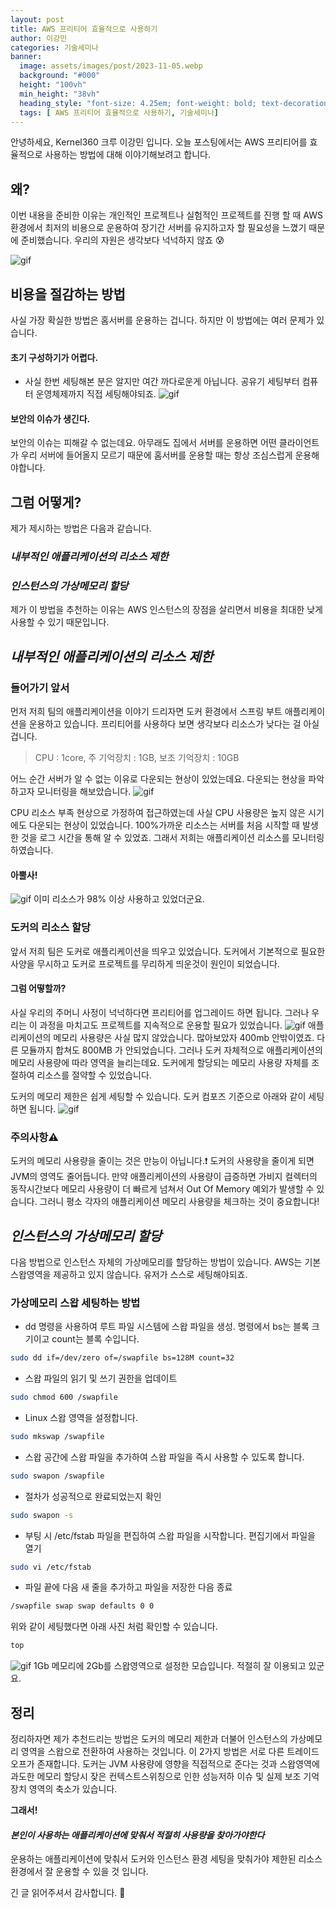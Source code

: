 ```yaml
---
layout: post  
title: AWS 프리티어 효율적으로 사용하기
author: 이강민
categories: 기술세미나
banner: 
  image: assets/images/post/2023-11-05.webp
  background: "#000"
  height: "100vh"
  min_height: "38vh"
  heading_style: "font-size: 4.25em; font-weight: bold; text-decoration: underline"
  tags: [ AWS 프리티어 효율적으로 사용하기, 기술세미나]
---
```





안녕하세요, Kernel360 크루 이강민 입니다. 오늘 포스팅에서는 AWS 프리티어를 효율적으로 사용하는 방법에 대해 이야기해보려고 합니다.

## 왜?
이번 내용을 준비한 이유는 개인적인 프로젝트나 실험적인 프로젝트를 진행 할 때 AWS 환경에서 최저의 비용으로 운용하여 장기간 서버를 유지하고자 할 필요성을 
느꼈기 때문에 준비했습니다. 
우리의 자원은 생각보다 넉넉하지 않죠 😰

![gif](https://github.com/Kernel360/blog-image/blob/main/2024/1031/km.gif?raw=true)

## 비용을 절감하는 방법
사실 가장 확실한 방법은 홈서버를 운용하는 겁니다. 
하지만 이 방법에는 여러 문제가 있습니다.
#### 초기 구성하기가 어렵다.
- 사실 한번 세팅해본 분은 알지만 여간 까다로운게 아닙니다. 공유기 세팅부터 컴퓨터 운영체제까지 직접 세팅해야되죠.
![gif](https://github.com/Kernel360/blog-image/blob/main/2024/1031/km2.gif?raw=true)

#### 보안의 이슈가 생긴다. 
보안의 이슈는 피해갈 수 없는데요. 아무래도 집에서 서버를 운용하면 어떤 클라이언트가 우리 서버에 들어올지 모르기 때문에 
홈서버를 운용할 때는 항상 조심스럽게 운용해야합니다. 

## 그럼 어떻게?
제가 제시하는 방법은 다음과 같습니다. 

### *내부적인 애플리케이션의 리소스 제한*
### *인스턴스의 가상메모리 할당*

제가 이 방법을 추천하는 이유는 AWS 인스턴스의 장점을 살리면서 비용을 최대한 낮게 사용할 수 있기 때문입니다.

## *내부적인 애플리케이션의 리소스 제한*
### 들어가기 앞서
먼저 저희 팀의 애플리케이션을 이야기 드리자면 도커 환경에서 스프링 부트 애플리케이션을 운용하고 있습니다.
프리티어를 사용하다 보면 생각보다 리소스가 낮다는 걸 아실겁니다. 
> CPU : 1core, 주 기억장치 : 1GB, 보조 기억장치 : 10GB

어느 순간 서버가 알 수 없는 이유로 다운되는 현상이 있었는데요. 
다운되는 현상을 파악하고자 모니터링을 해보았습니다. 
![gif](https://github.com/Kernel360/blog-image/blob/main/2024/1031/km7.png?raw=true)

CPU 리소스 부족 현상으로 가정하여 접근하였는데 사실 CPU 사용량은 높지 않은 시기에도 다운되는 현상이 있었습니다. 
100%가까운 리소스는  서버를 처음 시작할 때 발생한 것을 로그 시간을 통해 알 수 있었죠.
그래서 저희는 애플리케이션 리소스를 모니터링 하였습니다. 
#### 아뿔사!
![gif](https://github.com/Kernel360/blog-image/blob/main/2024/1031/km8.png?raw=true)
이미 리소스가 98% 이상 사용하고 있었더군요. 

### 도커의 리소스 할당
앞서 저희 팀은 도커로 애플리케이션을 띄우고 있었습니다. 
도커에서 기본적으로 필요한 사양을 무시하고 도커로 프로젝트를 무리하게 띄운것이 원인이 되었습니다.

#### 그럼 어떻할까? 
사실 우리의 주머니 사정이 넉넉하다면 프리티어를 업그레이드 하면 됩니다. 그러나 우리는 이 과정을 마치고도 프로젝트를
지속적으로 운용할 필요가 있었습니다. 
![gif](https://github.com/Kernel360/blog-image/blob/main/2024/1031/km4.png?raw=true)
애플리케이션의 메모리 사용량은 사실 많지 않았습니다. 많아보았자 400mb 안밖이였죠. 다른 모듈까지 합쳐도 800MB 가 
안되었습니다. 그러나 도커 자체적으로 애플리케이션의 메모리 사용량에 따라 영역을 늘리는데요. 도커에게 할당되는 
메모리 사용량 자체를 조절하여 리소스를 절약할 수 있었습니다. 

도커의 메모리 제한은 쉽게 세팅할 수 있습니다. 도커 컴포즈 기준으로 아래와 같이 세팅하면 됩니다. 
![gif](https://github.com/Kernel360/blog-image/blob/main/2024/1031/km6.png?raw=true)

### 주의사항⚠️
도커의 메모리 사용량을 줄이는 것은 만능이 아닙니다.❗️
도커의 사용량을 줄이게 되면 JVM의 영역도 줄어듭니다. 만약 애플리케이션의 사용량이 급증하면 가비지 컬렉터의 동작시간보다
메모리 사용량이 더 빠르게 넘쳐서 Out Of Memory 예외가 발생할 수 있습니다. 
그러니 평소 각자의 애플리케이션 메모리 사용량을 체크하는 것이 중요합니다! 

## *인스턴스의 가상메모리 할당*
다음 방법으로 인스턴스 자체의 가상메모리를 할당하는 방법이 있습니다. 
AWS는 기본 스왑영역을 제공하고 있지 않습니다. 유저가 스스로 세팅해야되죠. 

### 가상메모리 스왑 세팅하는 방법

- dd 명령을 사용하여 루트 파일 시스템에 스왑 파일을 생성. 명령에서 bs는 블록 크기이고 count는 블록 수입니다.
```bash
sudo dd if=/dev/zero of=/swapfile bs=128M count=32
```
- 스왑 파일의 읽기 및 쓰기 권한을 업데이트
```bash
sudo chmod 600 /swapfile
```
- Linux 스왑 영역을 설정합니다.
```bash
sudo mkswap /swapfile
```
- 스왑 공간에 스왑 파일을 추가하여 스왑 파일을 즉시 사용할 수 있도록 합니다.
```bash
sudo swapon /swapfile
```
- 절차가 성공적으로 완료되었는지 확인
```bash
sudo swapon -s 
```
- 부팅 시 /etc/fstab 파일을 편집하여 스왑 파일을 시작합니다. 편집기에서 파일을 열기
```bash
sudo vi /etc/fstab
```
- 파일 끝에 다음 새 줄을 추가하고 파일을 저장한 다음 종료
```bash
/swapfile swap swap defaults 0 0 
 ```

위와 같이 세팅했다면 아래 사진 처럼 확인할 수 있습니다.
```bash
top
```
![gif](https://github.com/Kernel360/blog-image/blob/main/2024/1031/km3.png?raw=true)
1Gb 메모리에 2Gb를 스왑영역으로 설정한 모습입니다. 적절히 잘 이용되고 있군요. 

## 정리
정리하자면 제가 추천드리는 방법은 도커의 메모리 제한과 더불어 인스턴스의 가상메모리 영역을 스왑으로 전환하여 사용하는 것입니다.
이 2가지 방법은 서로 다른 트레이드 오프가 존재합니다.
도커는 JVM 사용량에 영향을 직접적으로 준다는 것과 스왑영역에 과도한 메모리 할당시 잦은 컨텍스트스위칭으로 인한 성능저하 이슈 및 실제 
보조 기억장치 영역의 축소가 있습니다.


**그래서!**

#### *본인이 사용하는 애플리케이션에 맞춰서 적절히 사용량을 찾아가야한다*

운용하는 애플리케이션에 맞춰서 도커와 인스턴스 환경 세팅을 맞춰가야 제한된 리소스환경에서 잘 운용할 수 있을 것 입니다. 

긴 글 읽어주셔서 감사합니다. 🤟


